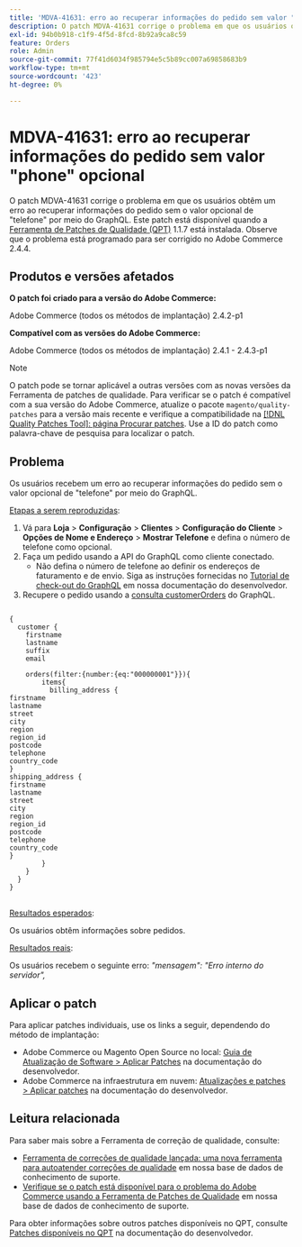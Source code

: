 ```yaml
---
title: 'MDVA-41631: erro ao recuperar informações do pedido sem valor "phone" opcional'
description: O patch MDVA-41631 corrige o problema em que os usuários obtêm um erro ao recuperar informações do pedido sem o valor opcional de "telefone" por meio do GraphQL. Este patch está disponível quando a [Ferramenta de correções de qualidade (QPT)](/help/announcements/adobe-commerce-announcements/magento-quality-patches-released-new-tool-to-self-serve-quality-patches.md) 1.1.7 está instalada. Observe que o problema está programado para ser corrigido no Adobe Commerce 2.4.4.
exl-id: 94b0b918-c1f9-4f5d-8fcd-8b92a9ca8c59
feature: Orders
role: Admin
source-git-commit: 77f41d6034f985794e5c5b89cc007a69858683b9
workflow-type: tm+mt
source-wordcount: '423'
ht-degree: 0%

---
```


# MDVA-41631: erro ao recuperar informações do pedido sem valor &quot;phone&quot; opcional

O patch MDVA-41631 corrige o problema em que os usuários obtêm um erro ao recuperar informações do pedido sem o valor opcional de &quot;telefone&quot; por meio do GraphQL. Este patch está disponível quando a [Ferramenta de Patches de Qualidade (QPT)](/help/announcements/adobe-commerce-announcements/magento-quality-patches-released-new-tool-to-self-serve-quality-patches.md) 1.1.7 está instalada. Observe que o problema está programado para ser corrigido no Adobe Commerce 2.4.4.

## Produtos e versões afetados

**O patch foi criado para a versão do Adobe Commerce:**

Adobe Commerce (todos os métodos de implantação) 2.4.2-p1

**Compatível com as versões do Adobe Commerce:**

Adobe Commerce (todos os métodos de implantação) 2.4.1 - 2.4.3-p1

>[!NOTE]
>
>O patch pode se tornar aplicável a outras versões com as novas versões da Ferramenta de patches de qualidade. Para verificar se o patch é compatível com a sua versão do Adobe Commerce, atualize o pacote `magento/quality-patches` para a versão mais recente e verifique a compatibilidade na [[!DNL Quality Patches Tool]: página Procurar patches](https://experienceleague.adobe.com/tools/commerce-quality-patches/index.html?lang=pt-BR). Use a ID do patch como palavra-chave de pesquisa para localizar o patch.

## Problema

Os usuários recebem um erro ao recuperar informações do pedido sem o valor opcional de &quot;telefone&quot; por meio do GraphQL.

<u>Etapas a serem reproduzidas</u>:

1. Vá para **Loja** > **Configuração** > **Clientes** > **Configuração do Cliente** > **Opções de Nome e Endereço** > **Mostrar Telefone** e defina o número de telefone como opcional.
1. Faça um pedido usando a API do GraphQL como cliente conectado.
   * Não defina o número de telefone ao definir os endereços de faturamento e de envio. Siga as instruções fornecidas no [Tutorial de check-out do GraphQL](https://developer.adobe.com/commerce/webapi/graphql/tutorials/checkout/) em nossa documentação do desenvolvedor.
1. Recupere o pedido usando a [consulta customerOrders](https://developer.adobe.com/commerce/webapi/graphql/schema/customer/queries/orders/) do GraphQL.

<pre>
<code class="language-graphql">
&lbrace;
  customer &lbrace;
    firstname
    lastname
    suffix
    email

    orders(filter:{number:{eq:"000000001"}})&lbrace;
        items&lbrace;
          billing_address &lbrace;
firstname
lastname
street
city
region
region_id
postcode
telephone
country_code
&rbrace;
shipping_address &lbrace;
firstname
lastname
street
city
region
region_id
postcode
telephone
country_code
&rbrace;
        &rbrace;
    &rbrace;
  &rbrace;
&rbrace;
</code>
</pre>

<u>Resultados esperados</u>:

Os usuários obtêm informações sobre pedidos.

<u>Resultados reais</u>:

Os usuários recebem o seguinte erro: *&quot;mensagem&quot;: &quot;Erro interno do servidor&quot;,*

## Aplicar o patch

Para aplicar patches individuais, use os links a seguir, dependendo do método de implantação:

* Adobe Commerce ou Magento Open Source no local: [Guia de Atualização de Software > Aplicar Patches](https://experienceleague.adobe.com/pt-br/docs/commerce-operations/tools/quality-patches-tool/usage) na documentação do desenvolvedor.
* Adobe Commerce na infraestrutura em nuvem: [Atualizações e patches > Aplicar patches](https://experienceleague.adobe.com/pt-br/docs/commerce-cloud-service/user-guide/develop/upgrade/apply-patches) na documentação do desenvolvedor.

## Leitura relacionada

Para saber mais sobre a Ferramenta de correção de qualidade, consulte:

* [Ferramenta de correções de qualidade lançada: uma nova ferramenta para autoatender correções de qualidade](/help/announcements/adobe-commerce-announcements/magento-quality-patches-released-new-tool-to-self-serve-quality-patches.md) em nossa base de dados de conhecimento de suporte.
* [Verifique se o patch está disponível para o problema do Adobe Commerce usando a Ferramenta de Patches de Qualidade](/help/support-tools/patches-available-in-qpt-tool/check-patch-for-magento-issue-with-magento-quality-patches.md) em nossa base de dados de conhecimento de suporte.

Para obter informações sobre outros patches disponíveis no QPT, consulte [Patches disponíveis no QPT](https://experienceleague.adobe.com/tools/commerce-quality-patches/index.html?lang=pt-BR) na documentação do desenvolvedor.
